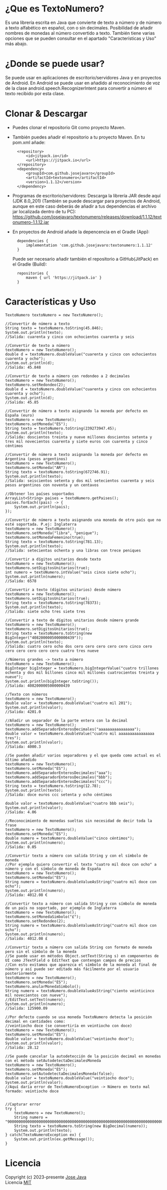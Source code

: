 # ¿Que es TextoNumero?
Es una librería escrita en Java que convierte de texto a número y de número a texto alfabético en español, con o sin decimales.
Posibilidad de añadir nombres de monedas al número convertido a texto. También tiene varias opciones que se pueden consultar en el apartado "Características y Uso" más abajo.
# ¿Donde se puede usar?
Se puede usar en aplicaciones de escritorio/servidores Java y en proyectos de Android.
En Android se puede usar en añadido al reconocimiento de voz de la clase android.speech.RecognizerIntent para convertir a número el texto recibido por esta clase.
# Clonar & Descargar
- Puedes clonar el repositorio Git como proyecto Maven.
- También puedes añadir el repositorio a tu proyecto Maven. En tu pom.xml añade:

        <repository>
            <id>jitpack.io</id>
            <url>https://jitpack.io</url>
        </repository>
        <dependency>
            <groupId>com.github.josejavaro</groupId>
            <artifactId>textonumero</artifactId>
            <version>1.1.12</version>
        </dependency>
- Programas de escritorio/servidores: Descarga la librería JAR desde aquí (JDK 8.0_201) (También se puede descargar para proyectos de Android, aunque en este caso deberás de añadir a tus dependencias el archivo jar localizada dentro de tu PC): https://github.com/josejavaro/textonumero/releases/download/1.1.12/textonumero-1.1.12.jar
- En proyectos de Android añade la depencencia en el Gradle (App):
    
        dependencies {
            implementation 'com.github.josejavaro:textonumero:1.1.12'
        }
    
    Puede ser necesario añadir también el repositorio a GitHub(JitPack) en el Gradle (Build):
    
        repositories {
            maven { url 'https://jitpack.io' }            
        }
# Características y Uso
    TextoNumero textoNumero = new TextoNumero();

    //Convertir de número a texto
    String texto = textoNumero.toString(45.846);
    System.out.println(texto);
    //Salida: cuarenta y cinco con ochocientos cuarenta y seis
            
    //Convertir de texto a número
    textoNumero = new TextoNumero();
    double d = textoNumero.doubleValue("cuarenta y cinco con ochocientos cuarenta y ocho");
    System.out.println(d);
    //Salida: 45.848        
    
    //Convertir de texto a número con redondeo a 2 decimales
    textoNumero = new TextoNumero();
    textoNumero.setRedondeo(2);
    double d = textoNumero.doubleValue("cuarenta y cinco con ochocientos cuarenta y ocho");
    System.out.println(d);
    //Salida: 45.85

    //Convertir de número a texto asignando la moneda por defecto en España (euro)
    textoNumero = new TextoNumero();
    textoNumero.setMoneda("ES");
    String texto = textoNumero.toString(239273947.45);
    System.out.println(texto);
    //Salida: doscientos treinta y nueve millones doscientos setenta y tres mil novecientos cuarenta y siete euros con cuarenta y cinco céntimos
    
    //Convertir de número a texto asignando la moneda por defecto en Argentina (pesos argentinos)
    textoNumero = new TextoNumero();
    textoNumero.setMoneda("AR");
    String texto = textoNumero.toString(672746.91);
    System.out.println(texto);
    //Salida: seiscientos setenta y dos mil setecientos cuarenta y seis pesos argentinos con noventa y un centavos
    
    //Obtener los países soportados
    ArrayList<String> paises = textoNumero.getPaises();
    paises.forEach((pais) -> {
        System.out.println(pais);
    });
    
    //Convertir de número a texto asignando una moneda de otro país que no esté soportada. P.ej: Inglaterra
    textoNumero = new TextoNumero();
    textoNumero.setMoneda("libra", "penique");
    textoNumero.setMonedaFemenino(true);
    String texto = textoNumero.toString(781.13);
    System.out.println(texto);
    //Salida: setecientas ochenta y una libras con trece peniques
    
    //Convertir a dígitos unitarios desde texto
    textoNumero = new TextoNumero();
    textoNumero.setDigitosUnitarios(true);
    int numero = textoNumero.intValue("seis cinco siete ocho");
    System.out.println(numero);
    //Salida: 6578
    
    //Convertir a texto (dígitos unitarios) desde número
    textoNumero = new TextoNumero();
    textoNumero.setDigitosUnitarios(true);
    String texto = textoNumero.toString(78373);
    System.out.println(texto);
    //Salida: siete ocho tres siete tres
    
    //Convertir a texto de dígitos unitarios desde número grande
    textoNumero = new TextoNumero();
    textoNumero.setDigitosUnitarios(true);
    String texto = textoNumero.toString(new BigInteger("4082000005000000439"));
    System.out.println(texto);
    //Salida: cuatro cero ocho dos cero cero cero cero cero cinco cero cero cero cero cero cero cuatro tres nueve
    
    //Números grandes -> texto a número
    textoNumero = new TextoNumero();    
    BigInteger bigInteger = textoNumero.bigIntegerValue("cuatro trillones ochenta y dos mil billones cinco mil millones cuatrocientos treinta y nueve");
    System.out.println(bigInteger.toString());
    //Salida: 4082000005000000439   
    
    //Texto con números
    textoNumero = new TextoNumero();    
    double valor = textoNumero.doubleValue("cuatro mil 201");
    System.out.println(valor);
    //Salida: 4201.0
    
    //Añadir un separador de la parte entera con la decimal
    textoNumero = new TextoNumero();    
    textoNumero.addSeparadorEnterosDecimales("aaaaaaaaaaaaaaaa");
    double valor = textoNumero.doubleValue("cuatro mil aaaaaaaaaaaaaaaa tres");
    System.out.println(valor);
    //Salida: 4000.3
    
    //Se pueden añadir varios separadores y el que queda como actual es el último añadido
    textoNumero = new TextoNumero();
    textoNumero.setMoneda("ES");
    textoNumero.addSeparadorEnterosDecimales("aaa");
    textoNumero.addSeparadorEnterosDecimales("bbb");
    textoNumero.addSeparadorEnterosDecimales("ccc");
    String texto = textoNumero.toString(12.78);
    System.out.println(texto);
    //Salida: doce euros ccc setenta y ocho céntimos
    
    double valor = textoNumero.doubleValue("cuatro bbb seis");
    System.out.println(valor);
    //Salida: 4.06
    
    //Reconocimiento de monedas sueltas sin necesidad de decir toda la frase
    textoNumero = new TextoNumero();
    textoNumero.setMoneda("ES");
    double numero = textoNumero.doubleValue("cinco céntimos");
    System.out.println(numero);
    //Salida: 0.05
    
    //Convertir texto a número con salida String y con el símbolo de moneda
    //Por ejemplo quiero convertir el texto "cuatro mil doce con ocho" a número y con el símbolo de moneda de España
    textoNumero = new TextoNumero();
    textoNumero.setMoneda("ES");
    String numero = textoNumero.doubleValueAsString("cuatro mil doce con ocho");
    System.out.println(numero);
    //Salida: 4012.08 €
    
    //Convertir texto a número con salida String y con símbolo de moneda de un país no soportado, por ejemplo de Inglaterra
    textoNumero = new TextoNumero();
    textoNumero.setMonedaSimbolo("£");
    textoNumero.setRedondeo(2);            
    String numero = textoNumero.doubleValueAsString("cuatro mil doce con ocho");
    System.out.println(numero);
    //Salida: 4012.08 £    
    
    //Convertir texto a número con salida String con formato de moneda pero sin el símbolo de la moneda
    //Se puede usar en métodos Object.setText(String s) en componentes de UI como JTextField o EditText que contengan campos de precios
    //Con esto evitamos que aparezca el símbolo de la moneda al final de número y así puede ser editado más fácilmente por el usuario posteriormente
    textoNumero = new TextoNumero();
    textoNumero.setMoneda("ES");
    textoNumero.anularMonedaSimbolo();
    String numero = textoNumero.doubleValueAsString("ciento veinticinco mil novecientos con nueve");
    //EditText.setText(numero);
    System.out.println(numero);
    //Salida: 125900.09
    
    //Por defecto cuando se usa moneda TextoNumero detecta la posición decimal en cantidades como:
    //veintiocho doce (se convertiría en veintiocho con doce)
    textoNumero = new TextoNumero();
    textoNumero.setMoneda("ES");
    double valor = textoNumero.doubleValue("veintiocho doce");
    System.out.println(valor);
    //Salida: 28.12
    
    //Se puede cancelar la autodetección de la posición decimal en monedas con el método setAutodetectaDecimalesMoneda
    textoNumero = new TextoNumero();
    textoNumero.setMoneda("ES");
    textoNumero.setAutodetectaDecimalesMoneda(false);
    double valor = textoNumero.doubleValue("veintiocho doce");
    System.out.println(valor);
    //Aquí daría error de TextoNumeroException -> Número en texto mal formado: veintiocho doce
    
    
    //Capturar error
    try {
        textoNumero = new TextoNumero();
        String numero = "9000000000000000000000000000000000000000000000000000000000000000000000000000000000000";
        String texto = textoNumero.toString(new BigDecimal(numero));            
        System.out.println(texto);
    } catch(TextoNumeroException ex) {
        System.out.println(ex.getMessage());
    }
    
# Licencia
Copyright (c) 2023-presente <a href='https://github.com/josejavaro'>Jose Java</a><br>
Licencia <a href='https://github.com/josejavaro/textonumero/blob/main/LICENSE'>MIT</a>
